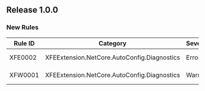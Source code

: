 ﻿## Release 1.0.0

### New Rules

Rule ID | Category | Severity | Notes
--------|----------|----------|-------
XFE0002 | XFEExtension.NetCore.AutoConfig.Diagnostics | Error | ProfileExtensionDiagnostics, [Documentation](https://www.xfegzs.com/codespace/diagnostics/XFE0002.html)
XFW0001 | XFEExtension.NetCore.AutoConfig.Diagnostics | Warning | ProfileExtensionDiagnostics, [Documentation](https://www.xfegzs.com/codespace/diagnostics/XFW0001.html)